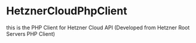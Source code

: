 # HetznerCloudPhpClient
this is the PHP Client for Hetzner Cloud API (Developed from Hetzner Root Servers PHP Client)
